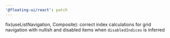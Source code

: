 ```yaml
---
'@floating-ui/react': patch
---
```


fix(useListNavigation, Composite): correct index calculations for grid navigation with nullish and disabled items when `disabledIndices` is inferred
